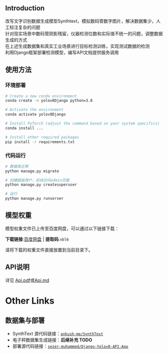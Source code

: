 ## Introduction
改写文字识别数据生成模型Synthtext，模拟数码管数字图片，解决数据集少，人工标注复杂的问题  
针对现实场景中数码管阴影残留，仪器检测位数和实际值不统一的问题，调整数据生成的方式  
在上述生成数据集和真实工业场景进行目标检测训练，实现测试数据的检测  
利用Django框架部署检测模型，编写API文档提供服务调用  

## 使用方法

### 环境部署

```sh
# Create a new conda environment
conda create -n yolov8Django python=3.8

# Activate the environment
conda activate yolov8Django

# Install PyTorch (adjust the command based on your system specifics)
conda install ...

# Install other required packages
pip install -r requirements.txt
```

### 代码运行
```sh
# 数据库迁移
python manage.py migrate

# 创建超级用户，后续访问admin页面
python manage.py createsuperuser

# 运行
python manage.py runserver
```

## 模型权重

模型权重文件已上传至百度网盘，可以通过以下链接下载：

**下载链接**:[百度网盘](https://pan.baidu.com/s/1aKUqTtYL5_u6JppCR6mrtQ)  |  **提取码**:`xbl6`

请将下载的权重文件直接放置到当前目录下。

## API说明
详见 [Api.pdf](./Api.pdf)或[Api.md](./Api.md)




# Other Links

## 数据集与部署

- SynthText 源代码链接：[`ankush-me/SynthText`](https://github.com/ankush-me/SynthText)  
- 电子秤数据集生成链接：**后续补充 TODO**
- 部署源代码链接：[`sezer-muhammed/Django-Yolov8-API-App`](https://github.com/sezer-muhammed/Django-Yolov8-API-App)





